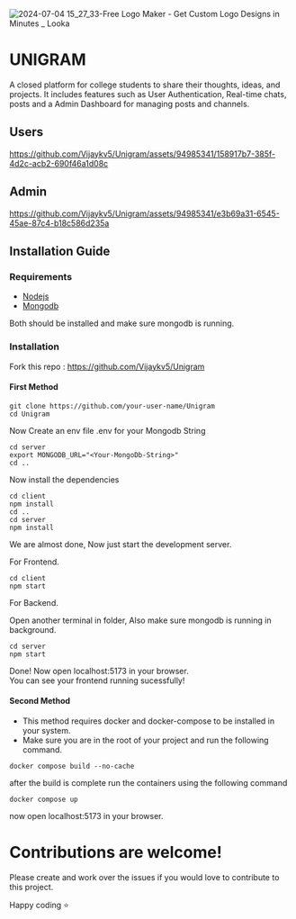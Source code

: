 
![2024-07-04 15_27_33-Free Logo Maker - Get Custom Logo Designs in Minutes _ Looka](https://github.com/gittercoder/ticketbuddy/assets/133194085/b13b6f12-4b7c-446a-a126-3b876953129b)



# UNIGRAM
A closed platform for college students to share their thoughts, ideas, and projects. It includes features such as User Authentication, Real-time chats, posts and a Admin Dashboard for managing posts and channels. 

## Users 


https://github.com/Vijaykv5/Unigram/assets/94985341/158917b7-385f-4d2c-acb2-690f46a1d08c



## Admin

https://github.com/Vijaykv5/Unigram/assets/94985341/e3b69a31-6545-45ae-87c4-b18c586d235a


## Installation Guide

### Requirements
- [Nodejs](https://nodejs.org/en/download)
- [Mongodb](https://www.mongodb.com/docs/manual/administration/install-community/)

Both should be installed and make sure mongodb is running.
### Installation
Fork this repo : https://github.com/Vijaykv5/Unigram
#### First Method
```shell
git clone https://github.com/your-user-name/Unigram
cd Unigram
```
Now Create an env file .env for your Mongodb String
```shell
cd server
export MONGODB_URL="<Your-MongoDb-String>"
cd ..
```

Now install the dependencies
```shell
cd client
npm install
cd ..
cd server
npm install
```
We are almost done, Now just start the development server.

For Frontend.
```shell
cd client
npm start
```
For Backend.

Open another terminal in folder, Also make sure mongodb is running in background.
```shell
cd server
npm start
```
Done! Now open localhost:5173 in your browser.
<br/>
You can see your frontend running sucessfully!

#### Second Method
- This method requires docker and docker-compose to be installed in your system.
- Make sure you are in the root of your project and run the following command.

```shell
docker compose build --no-cache
```
after the build is complete run the containers using the following command
```shell
docker compose up
```
now open localhost:5173 in your browser.


# Contributions are welcome! 

Please create and work over the issues if you would love to contribute to this project.

Happy coding ⭐
